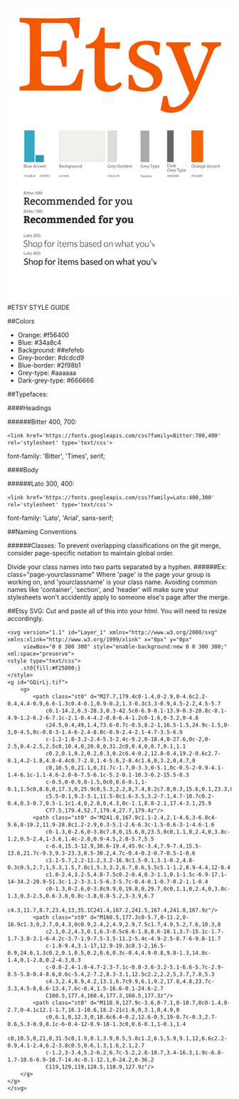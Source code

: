![GitHub Logo](/EtsyStyleGuide.jpg)

#ETSY STYLE GUIDE


##Colors

* Orange: #f56400
* Blue: #34a8c4
* Background: ##efefeb
* Grey-border: #dcdcd9
* Blue-border: #2f98b1
* Grey-type: #aaaaaa
* Dark-grey-type: #666666

##Typefaces:

####Headings

######Bitter 400, 700:
```
<link href='https://fonts.googleapis.com/css?family=Bitter:700,400' rel='stylesheet' type='text/css'>
```
font-family: 'Bitter', 'Times', serif;

####Body

######Lato 300, 400:
```
<link href='https://fonts.googleapis.com/css?family=Lato:400,300' rel='stylesheet' type='text/css'>
```
font-family: 'Lato', 'Arial', sans-serif;

##Naming Conventions

######Classes:
To prevent overlapping classifications on the git merge, consider page-specific notation to maintain global order.

Divide your class names into two parts separated by a hyphen.
######Ex: class="page-yourclassname"
Where 'page' is the page your group is working on, and 'yourclassname' is your class name. Avoiding common names like 'container', 'section', and 'header' will make sure your stylesheets won't accidently apply to someone else's page after the merge.

##Etsy SVG:
Cut and paste all of this into your html. You will need to resize accordingly.

```
<svg version="1.1" id="Layer_1" xmlns="http://www.w3.org/2000/svg" xmlns:xlink="http://www.w3.org/1999/xlink" x="0px" y="0px"
	 viewBox="0 0 300 300" style="enable-background:new 0 0 300 300;" xml:space="preserve">
<style type="text/css">
	.st0{fill:#F25800;}
</style>
<g id="GQirLj.tif">
	<g>
		<path class="st0" d="M27.7,179.4c0-1.4,0-2.9,0-4.6c2.2-0.4,4.4-0.9,6.6-1.3c0.4-0.1,0.9-0.2,1.3-0.3c3.3-0.9,4.5-2.2,4.5-5.7
			c0.1-14.2,0.3-28.3,0.3-42.5c0-6.9-0.1-13.9-0.3-20.8c-0.1-4.9-1.2-6.2-6-7.1c-2.1-0.4-4.2-0.8-6.4-1.2c0-1.6,0-3.2,0-4.8
			c24.5,0.4,49,1.4,73.6-0.7c-0.5,8.2-1,16.5-1.5,24.9c-1.5,0-3,0-4.5,0c-0.8-3-1.4-6-2.4-8.8c-0.9-2.4-2.1-4.7-3.5-6.9
			c-1.2-1.8-3.2-2.4-5.3-2.4c-9.2,0-18.4,0-27.6,0c-2,0-2.5,0.4-2.5,2.5c0,10.4,0,20.8,0,31.2c0,0.4,0,0.7,0.1,1.1
			c0.2,0.1,0.2,0.2,0.3,0.2c6.4-0.2,12.8-0.4,19.2-0.6c2.7-0.1,4.2-1.8,4.8-4.4c0.7-2.8,1.4-5.6,2-8.4c1.6,0,3.2,0,4.7,0
			c0,10.5,0,21.1,0,31.7c-1.7,0-3.3,0-5.1,0c-0.5-2-0.9-4.1-1.4-6.1c-1.1-4.6-2.8-6-7.5-6.1c-5.2-0.1-10.3-0.2-15.5-0.3
			c-0.5,0-0.9,0-1.5,0c0,0.6-0.1,1-0.1,1.5c0,8.6,0,17.3,0,25.9c0,5.3,2.2,8,7.4,8.2c7.8,0.3,15.6,0.1,23.3,0
			c5.5-0.1,9.2-3.1,11.5-8c1.6-3.5,3.2-7.1,4.7-10.7c0.2-0.4,0.3-0.7,0.5-1.1c1.4,0,2.8,0,4.3,0c-1.1,8.8-2.1,17.4-3.1,25.9
			C77.5,179.4,52.7,179.4,27.7,179.4z"/>
		<path class="st0" d="M241.8,167.9c1.1-2.4,2.1-4.6,3-6.8c4-9.6,8-19.2,11.9-28.8c1.2-2.9,0.3-5.1-2.6-6.3c-1.5-0.6-3-1-4.6-1.6
			c0-1.3,0-2.6,0-3.8c7.8,0,15.6,0,23.5,0c0,1.1,0,2.4,0,3.8c-1.2,0.5-2.4,1-3.6,1.4c-2.8,0.9-4.5,2.8-5.7,5.5
			c-6.4,15.3-12.9,30.6-19.4,45.9c-3.4,7.9-7.4,15.5-13.6,21.7c-9.3,9.3-23.3,8.5-30.2,4.7c-0.4-0.2-0.7-0.5-1-0.6
			c1.1-5.7,2.2-11.2,3.2-16.9c1.5-0.1,3.1-0.2,4.8-0.3c0.5,2.7,1,5.3,1.5,7.8c1,5.3,3.2,6.7,8.6,5.5c5.1-1.2,8.9-4.4,12-8.4
			c1.8-2.4,3.2-5,4.8-7.5c0.2-0.4,0.3-1.1,0.1-1.5c-6.9-17.1-14-34.2-20.9-51.3c-1.2-3-3.1-5-6.3-5.7c-0.4-0.1-0.7-0.2-1.1-0.4
			c0-1.3,0-2.6,0-3.8c9.9,0,19.8,0,29.7,0c0,1.1,0,2.4,0,3.8c-1.3,0.3-2.5,0.6-3.8,0.8c-3.8,0.8-5.2,3-3.9,6.7
			c4.3,11.7,8.7,23.4,13,35.1C241.4,167.2,241.5,167.4,241.8,167.9z"/>
		<path class="st0" d="M160.5,177.3c0-5.7,0-11.2,0-16.9c1.3,0,2.7,0,4.3,0c0.9,2.4,2,4.9,2.9,7.5c1.7,4.9,5.2,7.6,10.3,8
			c2.1,0.2,4.3,0.1,6.3-0.5c6.6-1.8,8.6-10.1,3.7-15.1c-1.7-1.7-3.8-3.1-6-4.2c-3.7-1.9-7.5-3.5-11.2-5.4c-4.9-2.5-8.7-6-9.8-11.7
			c-1.8-9.4,3.1-17,12.9-19.3c8.3-2,16.5-0.9,24.6,1.3c0.2,0.1,0.5,0.2,0.6,0.3c-0.4,4.9-0.8,9.8-1.3,14.8c-1.4,0.1-2.8,0.2-4.3,0.3
			c-0.8-2.4-1.8-4.7-2.3-7.1c-0.8-3.6-3.2-5.1-6.6-5.7c-2.9-0.5-5.8-0.4-8.6,0.6c-5.4,2-7.2,8.3-3.1,12.5c2.2,2.2,5,3.7,7.8,5.3
			c4.3,2.4,8.9,4.2,13.1,6.7c9.9,6.1,9.2,17.8,4.8,23.7c-3.3,4.5-8,6.6-13.4,7.6c-8.4,1.5-16.6-0.1-24.6-2.7
			C160.5,177.4,160.4,177.3,160.5,177.3z"/>
		<path class="st0" d="M118.9,127.9c-3.6,0-7.1,0-10.7,0c0-1.4,0-2.7,0-4.1c12.1-1.7,16.1-10.6,18.2-21c1.6,0,3.1,0,4.9,0
			c0,6.1,0,12.3,0,18.6c6.4-0.2,12.6-0.5,19-0.7c-0.3,2.7-0.6,5.3-0.9,8.1c-6-0.4-12-0.9-18-1.3c0,0.6-0.1,1-0.1,1.4
			c0,10.5,0,21,0,31.5c0,1.9,0.1,3.9,0.5,5.8c1.2,6.5,5.9,9.1,12,6.6c2.2-0.9,4.1-2.4,6.2-3.8c0.5,0.6,1.3,1.6,2.1,2.7
			c-1.2,3-3.4,5.2-6.2,6.7c-5.2,2.8-10.7,3.4-16.3,1.9c-6.8-1.7-10.6-6.9-10.7-14.4c-0.1-12.1,0-24.2,0-36.2
			C119,129,119,128.5,118.9,127.9z"/>
	</g>
</g>
</svg>
```
